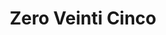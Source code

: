 ---
title: "Zero Veinti Cinco"
url: /ciudad-autonoma-de-buenos-aires/zero-veinti-cinco/
shop: Allgemein
---